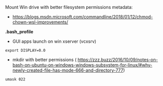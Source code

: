 Mount Win drive with better filesystem permissions metadata:
- https://blogs.msdn.microsoft.com/commandline/2018/01/12/chmod-chown-wsl-improvements/

**.bash_profile**
- GUI apps launch on win xserver (vcxsrv)
```
export DISPLAY=0.0
```
- mkdir with better permissions ( https://zzz.buzz/2016/10/09/notes-on-bash-on-ubuntu-on-windows-windows-subsystem-for-linux/#why-newly-created-file-has-mode-666-and-directory-777)
```
umask 022
```
